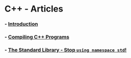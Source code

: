 # C++ - Articles
### - [Introduction](./introduction.md)
### - [Compiling C++ Programs](.compiling-code.md)
### - [The Standard Library - Stop `using namespace std`!](./the-standard-library.md)